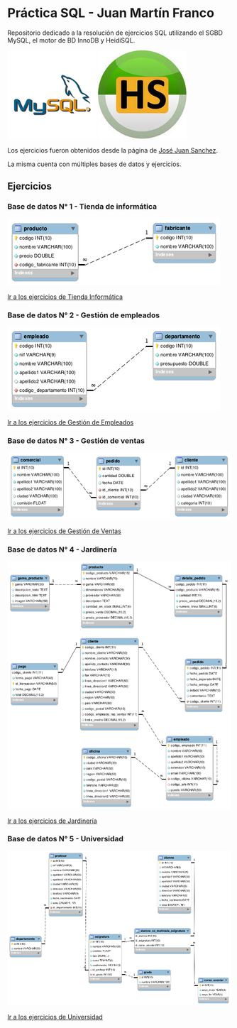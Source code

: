 # Práctica SQL - Juan Martín Franco

Repositorio dedicado a la resolución de ejercicios SQL utilizando el SGBD MySQL, el motor de BD InnoDB y HeidiSQL.

[![MySQL](/images//sql.png)](https://www.mysql.com/)
[![HeidiSQL](/images/heidi.png)](https://www.heidisql.com/)


Los ejercicios fueron obtenidos desde la página de [José Juan Sanchez](https://josejuansanchez.org/bd/ejercicios-consultas-sql/index.html).

La misma cuenta con múltiples bases de datos y ejercicios.

## Ejercicios

### Base de datos N° 1 - Tienda de informática

[![DER Tienda Informática](/images/der/der-tienda-informatica.png)]()

<a href="/ejercicios/informatica.MD">Ir a los ejercicios de Tienda Informática</a>

### Base de datos N° 2 - Gestión de empleados

[![DER Gestión Empleados](/images/der/der-gestion-empleados.png)]()

<a href="/ejercicios/informatica.MD">Ir a los ejercicios de Gestión de Empleados</a>

### Base de datos N° 3 - Gestión de ventas

[![DER Gestión Empleados](/images/der/der-gestion-ventas.png)]()

<a href="/ejercicios/informatica.MD">Ir a los ejercicios de Gestión de Ventas</a>

### Base de datos N° 4 - Jardinería

[![DER Gestión Empleados](/images/der/der-jardineria.png)]()

<a href="/ejercicios/informatica.MD">Ir a los ejercicios de Jardinería</a>

### Base de datos N° 5 - Universidad

[![DER Universidad](/images/der/der-universidad.png)]()

<a href="/ejercicios/informatica.MD">Ir a los ejercicios de Universidad</a>